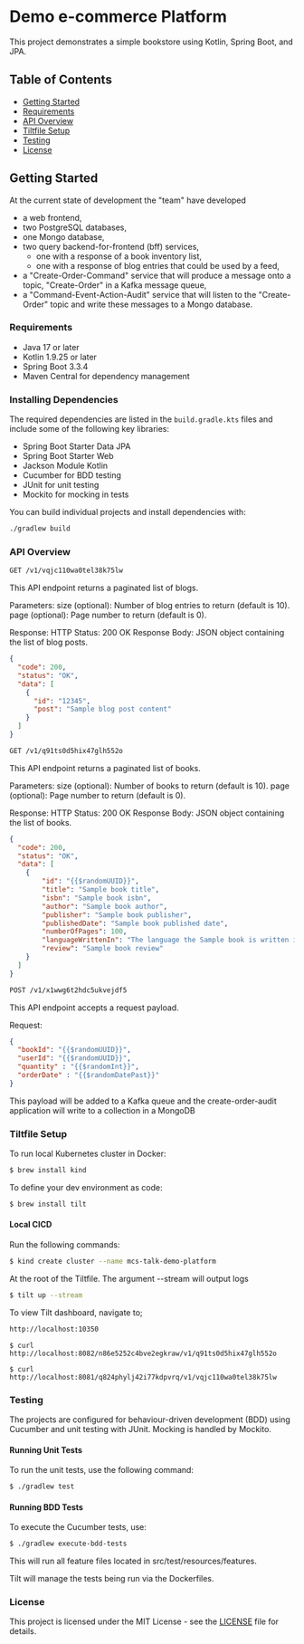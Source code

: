 # Demo e-commerce Platform

This project demonstrates a simple bookstore using Kotlin, Spring Boot, and JPA. 

## Table of Contents
- [Getting Started](#getting-started)
- [Requirements](#requirements)
- [API Overview](#api-overview)
- [Tiltfile Setup](#to-use-the-tiltfile)
- [Testing](#testing)
- [License](#license)

## Getting Started

At the current state of development the "team" have developed
- a web frontend,
- two PostgreSQL databases,
- one Mongo database,
- two query backend-for-frontend (bff) services,
  - one with a response of a book inventory list,
  - one with a response of blog entries that could be used by a feed,
- a "Create-Order-Command" service that will produce a message onto a topic, "Create-Order" in a Kafka message queue,
- a "Command-Event-Action-Audit" service that will listen to the "Create-Order" topic and write these messages to a Mongo database.

### Requirements

- Java 17 or later
- Kotlin 1.9.25 or later
- Spring Boot 3.3.4
- Maven Central for dependency management

### Installing Dependencies

The required dependencies are listed in the `build.gradle.kts` files and include some of the following key libraries:

- Spring Boot Starter Data JPA
- Spring Boot Starter Web
- Jackson Module Kotlin
- Cucumber for BDD testing
- JUnit for unit testing
- Mockito for mocking in tests

You can build individual projects and install dependencies with:

```bash
./gradlew build
```

### API Overview

```bash
GET /v1/vqjc110wa0tel38k75lw
```

This API endpoint returns a paginated list of blogs.

Parameters:
size (optional): Number of blog entries to return (default is 10).
page (optional): Page number to return (default is 0).

Response:
HTTP Status: 200 OK
Response Body: JSON object containing the list of blog posts.

```json
{
  "code": 200,
  "status": "OK",
  "data": [
    {
      "id": "12345",
      "post": "Sample blog post content"
    }
  ]
}
```

```bash
GET /v1/q91ts0d5hix47glh552o
```

This API endpoint returns a paginated list of books.

Parameters:
size (optional): Number of books to return (default is 10).
page (optional): Page number to return (default is 0).

Response:
HTTP Status: 200 OK
Response Body: JSON object containing the list of books.

```json
{
  "code": 200,
  "status": "OK",
  "data": [    
    {
        "id": "{{$randomUUID}}",
        "title": "Sample book title",
        "isbn": "Sample book isbn",
        "author": "Sample book author",
        "publisher": "Sample book publisher",
        "publishedDate": "Sample book published date",
        "numberOfPages": 100,
        "languageWrittenIn": "The language the Sample book is written in",
        "review": "Sample book review"
    }
  ]
}
```

```bash
POST /v1/x1wwg6t2hdc5ukvejdf5
```

This API endpoint accepts a request payload.

Request:

```json
{
  "bookId": "{{$randomUUID}}",
  "userId": "{{$randomUUID}}",
  "quantity" : "{{$randomInt}}",
  "orderDate" : "{{$randomDatePast}}"
}
```

This payload will be added to a Kafka queue and the create-order-audit application will write to a collection in a MongoDB

### Tiltfile Setup

To run local Kubernetes cluster in Docker:
```bash
$ brew install kind
```

To define your dev environment as code:
```bash
$ brew install tilt
```
#### Local CICD

Run the following commands:
```bash
$ kind create cluster --name mcs-talk-demo-platform
```

At the root of the Tiltfile. The argument --stream will output logs
```bash
$ tilt up --stream
```
To view Tilt dashboard, navigate to;
```bash
http://localhost:10350
```
```shell
$ curl http://localhost:8082/n86e5252c4bve2egkraw/v1/q91ts0d5hix47glh552o
```

```shell
$ curl http://localhost:8081/q824phylj42i77kdpvrq/v1/vqjc110wa0tel38k75lw
```

### Testing

The projects are configured for behaviour-driven development (BDD) using Cucumber and unit testing with JUnit. Mocking is handled by Mockito.

#### Running Unit Tests
To run the unit tests, use the following command:

```bash
$ ./gradlew test
```

#### Running BDD Tests
To execute the Cucumber tests, use:

```bash
$ ./gradlew execute-bdd-tests
```
This will run all feature files located in src/test/resources/features.

Tilt will manage the tests being run via the Dockerfiles.

### License
This project is licensed under the MIT License - see the [LICENSE](LICENSE) file for details.